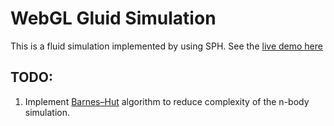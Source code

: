 # WebGL Gluid Simulation

This is a fluid simulation implemented by using SPH.
See the [live demo here](https://jorovipe97.github.io/webgl-fluid-simulation/dist/)

## TODO:
1. Implement [Barnes–Hut](https://en.wikipedia.org/wiki/Barnes%E2%80%93Hut_simulation) algorithm to reduce complexity of the n-body simulation.